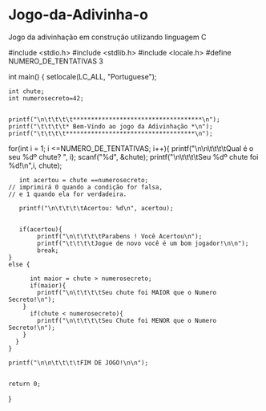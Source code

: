 # Jogo-da-Adivinha-o
Jogo da adivinhação em construção utilizando linguagem C

#include <stdio.h>
#include <stdlib.h>
#include <locale.h>
#define NUMERO_DE_TENTATIVAS 3

int main()
{
    setlocale(LC_ALL, "Portuguese");

    int chute;
    int numerosecreto=42;


    printf("\n\t\t\t\t************************************\n");
    printf("\t\t\t\t* Bem-Vindo ao jogo da Adivinhação *\n");
    printf("\t\t\t\t************************************\n");

for(int i = 1; i <=NUMERO_DE_TENTATIVAS; i++){
       printf("\n\n\t\t\t\tQual é o seu %dº chute? ", i);
       scanf("%d", &chute);
       printf("\n\t\t\t\tSeu %dº chute foi %d!\n",i, chute);

       int acertou = chute ==numerosecreto;
    // imprimirá 0 quando a condição for falsa,
    // e 1 quando ela for verdadeira.

       printf("\n\t\t\t\tAcertou: %d\n", acertou);


       if(acertou){
            printf("\n\t\t\t\tParabens ! Você Acertou\n");
            printf("\t\t\t\tJogue de novo você é um bom jogador!\n\n");
            break;
    }
    else {

          int maior = chute > numerosecreto;
          if(maior){
            printf("\n\t\t\t\tSeu chute foi MAIOR que o Numero Secreto!\n");
        }
          if(chute < numerosecreto){
            printf("\n\t\t\t\tSeu Chute foi MENOR que o Numero Secreto!\n");
        }
      }
    }

    printf("\n\n\t\t\t\tFIM DE JOGO!\n\n");


    return 0;
}


